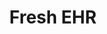 ---
title: "Fresh EHR"
link: http://freshehr.com/
logo: "fresh_ehr.jpg"

# Events sponsored denoted by `<hackday>` and sponsorship amount/resource
events:
  11-manchester: "£300 towards event costs"
  13-london: "£300"
---